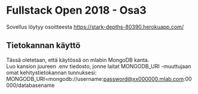 # Fullstack Open 2018 - Osa3  
Sovellus löytyy osoitteesta <a href="https://stark-depths-80390.herokuapp.com/">https://stark-depths-80390.herokuapp.com/</a>  

## Tietokannan käyttö  
Tässä oletetaan, että käytössä on mlabin MongoDB kanta.  
Luo kansion juureen .env tiedosto, jonne laitat MONGODB_URI -muuttujaan omat kehitystietokannan tunnuksesi:  
MONGODB_URI=mongodb://username:password@xx000000.mlab.com:00000/databasename   

